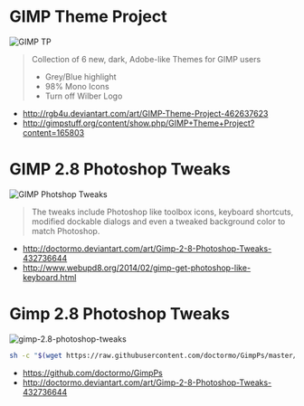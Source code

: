 # GIMP Theme Project 
![GIMP TP](http://img12.deviantart.net/da0e/i/2015/107/c/a/gimp_theme_project_by_rgb4u-d7nfxh3.png)

> Collection of 6 new, dark, Adobe-like Themes for GIMP users
> * Grey/Blue highlight
> * 98% Mono Icons
> * Turn off Wilber Logo

* http://rgb4u.deviantart.com/art/GIMP-Theme-Project-462637623
* http://gimpstuff.org/content/show.php/GIMP+Theme+Project?content=165803

# GIMP 2.8 Photoshop Tweaks
![GIMP Photshop Tweaks](http://fc08.deviantart.net/fs71/f/2014/044/f/8/gimp_2_8_photoshop_tweaks_by_doctormo-d75n1qc.png)

> The tweaks include Photoshop like toolbox icons, keyboard shortcuts, modified dockable dialogs and even a tweaked background color to match Photoshop.

* http://doctormo.deviantart.com/art/Gimp-2-8-Photoshop-Tweaks-432736644
* http://www.webupd8.org/2014/02/gimp-get-photoshop-like-keyboard.html


# Gimp 2.8 Photoshop Tweaks
![gimp-2.8-photoshop-tweaks](http://orig15.deviantart.net/06b2/f/2014/044/f/8/gimp_2_8_photoshop_tweaks_by_doctormo-d75n1qc.png)


```sh
sh -c "$(wget https://raw.githubusercontent.com/doctormo/GimpPs/master/tools/install.sh -O -)"
```

* https://github.com/doctormo/GimpPs
* http://doctormo.deviantart.com/art/Gimp-2-8-Photoshop-Tweaks-432736644
